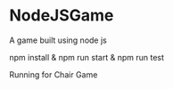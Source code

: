 # NodeJSGame
A game built using node js

npm install & 
npm run start & 
npm run test

Running for Chair Game 
